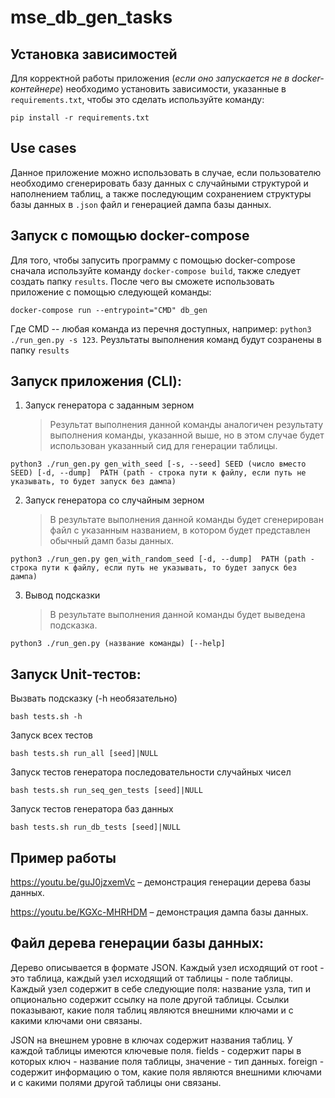 # mse_db_gen_tasks

## Установка зависимостей

Для корректной работы приложения (_если оно запускается не в docker-контейнере_) необходимо установить зависимости, указанные в `requirements.txt`, чтобы это сделать 
используйте команду:

```commandline
pip install -r requirements.txt
```

## Use cases
Данное приложение можно использовать в случае, если пользователю необходимо сгенерировать базу данных с случайными структурой и наполнением таблиц, а также последующим сохранением структуры базы данных в `.json` файл и генерацией дампа базы данных.

## Запуск с помощью docker-compose
Для того, чтобы запусить программу с помощью docker-compose сначала используйте команду `docker-compose build`, также следует создать папку `results`. После чего вы сможете использовать приложение с помощью следующей команды:
```commandline
docker-compose run --entrypoint="CMD" db_gen
```
Где CMD -- любая команда из перечня доступных, например: `python3 ./run_gen.py -s 123`. Реузльтаты выполнения команд будут созранены в папку `results`
## Запуск приложения (CLI):
1. Запуск генератора с заданным зерном
   >Результат выполнения данной команды аналогичен результату выполнения команды, указанной выше, но в этом случае будет использован указанный сид для генерации таблицы.
```commandline
python3 ./run_gen.py gen_with_seed [-s, --seed] SEED (число вместо SEED) [-d, --dump]  PATH (path - строка пути к файлу, если путь не указывать, то будет запуск без дампа)
```
2. Запуск генератора со случайным зерном
    >В результате выполнения данной команды будет сгенерирован файл с указанным названием, в котором будет представлен обычный дамп базы данных.
```commandline
python3 ./run_gen.py gen_with_random_seed [-d, --dump]  PATH (path - строка пути к файлу, если путь не указывать, то будет запуск без дампа)

```
3. Вывод подсказки
   >В результате выполнения данной команды будет выведена подсказка.
```commandline
python3 ./run_gen.py (название команды) [--help]
```
## Запуск Unit-тестов:
Вызвать подсказку (-h необязательно)
```commandline
bash tests.sh -h
```
Запуск всех тестов 
```commandline
bash tests.sh run_all [seed]|NULL
```
Запуск тестов генератора последовательности случайных чисел
```commandline
bash tests.sh run_seq_gen_tests [seed]|NULL
```
Запуск тестов генератора баз данных
```commandline
bash tests.sh run_db_tests [seed]|NULL
```

## Пример работы
https://youtu.be/guJ0jzxemVc &ndash; демонстрация генерации дерева базы данных.

https://youtu.be/KGXc-MHRHDM &ndash; демонстрация дампа базы данных.

## Файл дерева генерации базы данных:
Дерево описывается в формате JSON.
Каждый узел исходящий от root - это таблица, каждый узел исходящий от таблицы - поле таблицы.
Каждый узел содержит в себе следующие поля: название узла, тип и опционально содержит ссылку на поле другой таблицы.
Ссылки показывают, какие поля таблиц являются внешними ключами и с какими ключами они связаны.

JSON на внешнем уровне в ключах содержит названия таблиц. У каждой таблицы имеются ключевые поля.
fields - содержит пары в которых ключ - название поля таблицы, значение - тип данных.
foreign - содержит информацию о том, какие поля являются внешними ключами и с какими полями другой таблицы они связаны.
